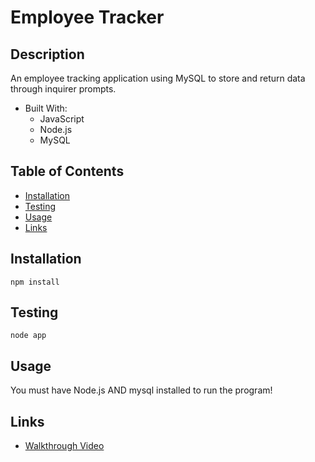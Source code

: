 # Employee Tracker


## Description

An employee tracking application using MySQL to store and return data through inquirer prompts.
- Built With:
    * JavaScript
    * Node.js
    * MySQL

## Table of Contents

- [Installation](#installation)
- [Testing](#testing)
- [Usage](#usage)
- [Links](#links)


## Installation

~~~
npm install
~~~


## Testing

~~~
node app
~~~


## Usage

You must have Node.js AND mysql installed to run the program!


## Links
* [Walkthrough Video](https://drive.google.com/file/d/1n-SHqf9eg96DWF7qb-r8wNc0uzn6yjJR/view)